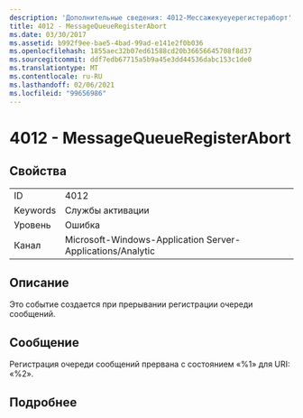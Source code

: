 ```yaml
---
description: 'Дополнительные сведения: 4012-Мессажекуеуерегистераборт'
title: 4012 - MessageQueueRegisterAbort
ms.date: 03/30/2017
ms.assetid: b992f9ee-bae5-4bad-99ad-e141e2f0b036
ms.openlocfilehash: 1855aec32b07ed61588cd20b36656645708f8d37
ms.sourcegitcommit: ddf7edb67715a5b9a45e3dd44536dabc153c1de0
ms.translationtype: MT
ms.contentlocale: ru-RU
ms.lasthandoff: 02/06/2021
ms.locfileid: "99656986"
---
```

# <a name="4012---messagequeueregisterabort"></a>4012 - MessageQueueRegisterAbort

## <a name="properties"></a>Свойства  
  
|||  
|-|-|  
|ID|4012|  
|Keywords|Службы активации|  
|Уровень|Ошибка|  
|Канал|Microsoft-Windows-Application Server-Applications/Analytic|  
  
## <a name="description"></a>Описание  

 Это событие создается при прерывании регистрации очереди сообщений.  
  
## <a name="message"></a>Сообщение  

 Регистрация очереди сообщений прервана с состоянием «%1» для URI: «%2».  
  
## <a name="details"></a>Подробнее
